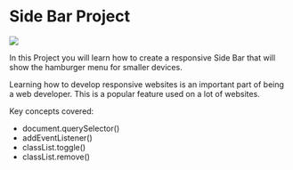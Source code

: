 # Side Bar Project
![](https://www.freecodecamp.org/news/content/images/size/w1000/2021/03/sidebar.png)

In this Project you will learn how to create a responsive Side Bar that will show the hamburger menu for smaller devices.

Learning how to develop responsive websites is an important part of being a web developer. This is a popular feature used on a lot of websites.

Key concepts covered:

* document.querySelector() <br>
* addEventListener()<br>
* classList.toggle()<br>
* classList.remove()<br>
